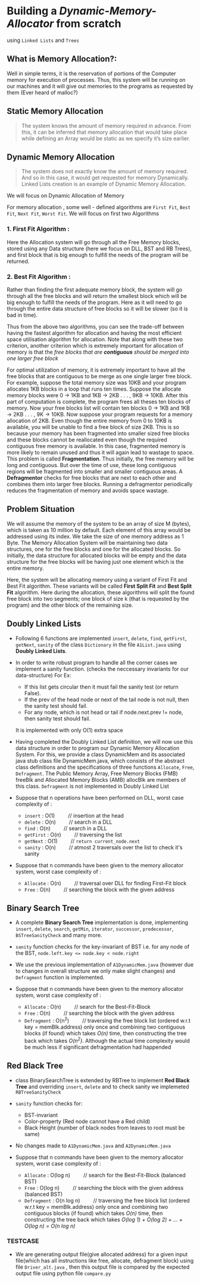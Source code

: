 # Building a *Dynamic-Memory-Allocator* from scratch
using `Linked Lists` and `Trees`

## What is Memory Allocation?:
Well in simple terms, it is the reservation of
portions of the Computer memory for execution of processes. Thus, this system will be running
on our machines and it will give out memories to the programs as requested by them (Ever heard
of malloc?)

## Static Memory Allocation
> The system knows the amount of memory required in advance.
From this, it can be inferred that memory allocation that would take place while defining an
Array would be static as we specify it’s size earlier.

## Dynamic Memory Allocation
> The system does not exactly know the amount of memory
required. And so in this case, it would get requested for memory Dynamically. Linked Lists
creation is an example of Dynamic Memory Allocation.

We will focus on Dynamic Allocation of Memory

For memory allocation , some well - defined algorithms are `First Fit`, `Best Fit`, `Next Fit`, `Worst Fit`.
We will focus on first two Algorithms

### 1. First Fit Algorithm : 
Here the Allocation system will go through all the Free Memory
blocks, stored using any Data structure (here we focus on DLL, BST and RB Trees), and
first block that is big enough to fulfill the needs of the program will be returned.

### 2. Best Fit Algorithm :
Rather than finding the first adequate memory block, the system will
go through all the free blocks and will return the smallest block which will be big enough to fulfill the needs of the program. Here as it will need to go through the entire data structure
of free blocks so it will be slower (so it is bad in time).

Thus from the above two algorithms, you can see the trade-off between having the fastest algorithm for allocation and having the most efficient space utilisation algorithm for allocation. Note
that along with these two criterion, another criterion which is extremely important for allocation
of memory is that the *free blocks that are **contiguous** should be merged into one larger free block*

For optimal utilization of memory, it is extremely important to have all the free blocks that
are contiguous to be merge as one single larger free block. For example, suppose the total memory
size was 10KB and your program allocates 1KB blocks in a loop that runs ten times. Suppose
the allocate memory blocks were 0 → 1KB and 1KB → 2KB . . . , 9KB → 10KB. After this part
of computation is complete, the program frees all theses ten blocks of memory. Now your free
blocks list will contain ten blocks 0 → 1KB and 1KB → 2KB . . . , 9K → 10KB. Now suppose
your program requests for a memory allocation of 2KB. Even though the entire memory from 0
to 10KB is available, you will be unable to find a free block of size 2KB. This is so because your
memory has been fragmented into smaller sized free blocks and these blocks cannot be reallocated
even though the required contiguous free memory is available. In this case, fragmented memory
is more likely to remain unused and thus it will again lead to wastage to space. This problem is
called **Fragmentation**. Thus initially, the free memory will be long and contiguous. But over the
time of use, these long contiguous regions will be fragmented into smaller and smaller contiguous
areas. A **Defragmentor** checks for free blocks that are next to each other and combines them into
larger free blocks. Running a defragmentor periodically reduces the fragmentation of memory and
avoids space wastage.

## Problem Situation
We will assume the memory of the system to be an array of size M (bytes), which is taken as 10 million by default. Each element of this array would be addressed using its index. We take the size of one memory address as 1 Byte. The Memory Allocation System will be maintaining two
data structures, one for the free blocks and one for the allocated blocks. So initially, the
data structure for allocated blocks will be empty and the data structure for the free blocks will be
having just one element which is the entire memory.

Here, the system will be allocating memory using a variant of First Fit and Best Fit algorithm.
These variants will be called **First Split Fit** and **Best Split Fit** algorithm. Here during the
allocation, these algorithms will split the found free block into two segments; one block of size
k (that is requested by the program) and the other block of the remaining size.

## Doubly Linked Lists

* Following 6 functions are implemented `insert`, `delete`, `find`, `getFirst`,
`getNext`, `sanity` of the class `Dictionary` in the file `A1List.java` using **Doubly Linked Lists**.

* In order to write robust program to handle all the corner cases we implement a sanity function. (checks the neccessary invariants for our data-structure) For Ex:

    - If this list gets circular then it must fail the sanity test (or return False).
    -  If the prev of the head node or next of the tail node is not null, then the sanity test should
fail.
    -  For any node, which is not head or tail if node.next.prev != node, then sanity test should
fail.

    It is implemented with only O(1) extra space

* Having completed the Doubly Linked List definition, we will now use this data structure in order
to program our Dynamic Memory Allocation System. For this, we provide a class DynamicMem and
its associated java stub class file DynamicMem.java, which consists of the abstract class definitions
and the specifications of three functions `Allocate`, `Free`, `Defragment`. The Public Memory Array, Free Memory Blocks (FMB) freeBlk and Allocated Memory Blocks (AMB) allocBlk are members of this class.
`Defragment` is not implemented in Doubly Linked List

* Suppose that n operations have been performed on DLL, worst case complexity of :
    
    - `insert` : O(1) &nbsp; &nbsp; &nbsp; &nbsp; // insertion at the head
    - `delete` : O(n) &nbsp; &nbsp; &nbsp; &nbsp; // search in a DLL
    - `find`   : O(n) &nbsp; &nbsp; &nbsp; &nbsp; // search in a DLL
    - `getFirst` : O(n) &nbsp; &nbsp; &nbsp; &nbsp; // traversing the list
    - `getNext`  : O(1) &nbsp; &nbsp; &nbsp; &nbsp; // `return current_node.next`
    - `sanity`   : O(n) &nbsp; &nbsp; &nbsp; &nbsp; // atmost 2 traversals over the list to check it's sanity

* Suppose that n commands have been given to the memory allocator system, worst case complexity of :

    - `Allocate` : O(n) &nbsp; &nbsp; &nbsp; &nbsp; // traversal over DLL for finding First-Fit block
    - `Free` : O(n) &nbsp; &nbsp; &nbsp; &nbsp; // searching the block with the given address

## Binary Search Tree

* A complete **Binary Search Tree** implementation is done, implementing `insert`, `delete`, `search`, `getMin`, `iterator`, `successor`, `predecessor`, `BSTreeSanityCheck` and many more.

* `sanity` function checks for the key-invariant of BST i.e. for any node of the BST, `node.left.key <= node.key < node.right`

* We use the previous implementation of `A1DynamicMem.java` (however due to changes in overall structure we only make slight changes) and `Defragment` function is implemented.

* Suppose that n commands have been given to the memory allocator system, worst case complexity of :

    - `Allocate` : O(n) &nbsp; &nbsp; &nbsp; &nbsp; // search for the Best-Fit-Block
    - `Free` : O(n) &nbsp; &nbsp; &nbsp; &nbsp; // searching the block with the given address
    - `Defragment` : O(n<sup>2</sup>) &nbsp; &nbsp; &nbsp; &nbsp; // traversing the free block list (ordered w.r.t key = memBlk.address) only once and combining two contiguous blocks (if found) which takes *O(n)* time, then constructing the tree back which takes *O(n<sup>2</sup>)*.
    Although the actual time complexity would be much less if significant defragmentation had happended

## Red Black Tree

* class BinarySearchTree is extended by RBTree to implement **Red Black Tree** and overriding `insert`, `delete` and to check sanity we implemeted `RBTreeSanityCheck`

* `sanity` function checks for:
    - BST-invariant
    - Color-property (Red node cannot have a Red child)
    - Black Height (number of black nodes from leaves to root must be same)
* No changes made to `A1DynamicMem.java` and `A2DynamicMem.java`

* Suppose that n commands have been given to the memory allocator system, worst case complexity of :

    - `Allocate` : O(log n) &nbsp; &nbsp; &nbsp; &nbsp; // search for the Best-Fit-Block (balanced BST)
    - `Free` : O(log n) &nbsp; &nbsp; &nbsp; &nbsp; // searching the block with the given address (balanced BST)
    - `Defragment` : O(n log n) &nbsp; &nbsp; &nbsp; &nbsp; // traversing the free block list (ordered w.r.t key = memBlk.address) only once and combining two contiguous blocks (if found) which takes *O(n)* time, then constructing the tree back which takes *O(log 1) + O(log 2) + ... + O(log n) = O(n log n)*
 
### TESTCASE

* We are generating output file(give allocated address) for a given input file(which has all instructions like free, allocate, defragment block) using file
`Driver_alt.java` , then this output file is compared by the expected output file using python file `compare.py` 